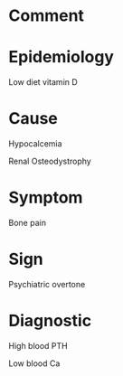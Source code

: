 # Comment

# Epidemiology

Low diet vitamin D

# Cause

Hypocalcemia

Renal Osteodystrophy

# Symptom

Bone pain

# Sign

Psychiatric overtone

# Diagnostic

High blood PTH

Low blood Ca
